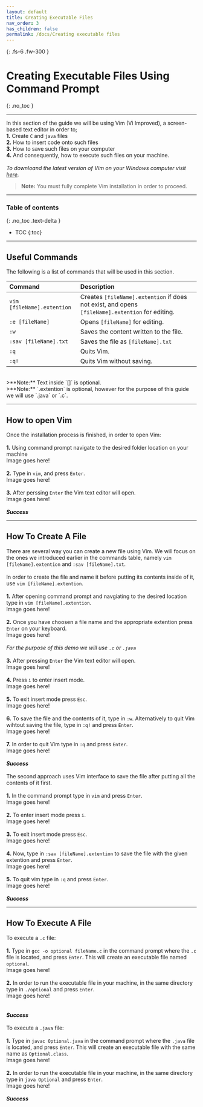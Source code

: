 ```yaml
---
layout: default
title: Creating Executable Files
nav_order: 3
has_children: false
permalink: /docs/Creating executable files
---
```


{: .fs-6 .fw-300 }

# Creating Executable Files Using Command Prompt
{: .no_toc }

---

In this section of the guide we will be using Vim (Vi Improved), a screen-based text editor in order to;
<br/>
**1.** Create `C` and `java` files
<br/>
**2.** How to insert code onto such files
<br/>
**3.** How to save such files on your computer
<br/>
**4.** And consequently, how to execute such files on your machine.
<br/>
<br/>
*To downloand the latest version of Vim on your Windows computer visit [here](https://www.vim.org/download.php).*
>**Note:** You must fully complete Vim installation in order to proceed.

---

### Table of contents
{: .no_toc .text-delta }
* TOC
{:toc}

---

## Useful Commands

The following is a list of commands that will be used in this section.
<br/>

| Command                           | Description                                                                                             |
| :--------                         | :------------------------------------------------------------------------------------------------------ |
| `vim [fileName].extention`        | Creates `[fileName].extention` if does not exist, and opens `[fileName].extention` for editing.         |
| `:e [fileName]`                   | Opens `[fileName]` for editing.                                                                         |
| `:w`                              | Saves the content written to the file.                                                                  |
| `:sav [fileName].txt`             | Saves the file as `[fileName].txt`                                                                      |
| `:q`                              | Quits Vim.                                                                                              |
| `:q!`                             | Quits Vim without saving.                                                                               |

<br/>
>**Note:** Text inside `[]` is optional.
<br/>
>**Note:** `.extention` is optional, however for the purpose of this guide we will use `.java` or `.c`.

---

## How to open Vim

Once the installation process is finished, in order to open Vim:
<br/>
<br/>
**1.** Using command prompt navigate to the desired folder location on your machine
<br/>
Image goes here!
<br/>
<br/>
**2.** Type in `vim`, and press `Enter`.
<br/>
Image goes here!
<br/>
<br/>
**3.** After perssing `Enter` the Vim text editor will open.
<br/>
Image goes here!
<br/>
<br/>
***Success***

---
## How To Create A File

There are several way you can create a new file using Vim. We will focus on the ones we introduced earlier in the commands table, namely `vim [fileName].extention` and `:sav [fileName].txt`.
<br/>
<br/>
In order to create the file and name it before putting its contents inside of it, use `vim [fileName].extention`.
<br/>
<br/>
**1.** After opening command prompt and navgiating to the desired location type in `vim [fileName].extention`.
<br/>
Image goes here!
<br/>
<br/>
**2.** Once you have choosen a file name and the appropriate extention press `Enter` on your keyboard.
<br/>
Image goes here!
<br/>
<br/>
*For the purpose of this demo we will use `.c` or `.java`*
<br/>
<br/>
**3.** After pressing `Enter` the Vim text editor will open.
<br/>
Image goes here!
<br/>
<br/>
**4.** Press `i` to enter insert mode.
<br/>
Image goes here!
<br/>
<br/>
**5.** To exit insert mode press `Esc`.
<br/>
Image goes here!
<br/>
<br/>
**6.** To save the file and the contents of it, type in `:w`. Alternatively to quit Vim wihtout saving the file, type in `:q!` and press `Enter`.
<br/>
Image goes here!
<br/>
<br/>
**7.** In order to quit Vim type in `:q` and press `Enter`.
<br/>
Image goes here!
<br/>
<br/>
***Success***
<br/>
<br/>
The second approach uses Vim interface to save the file after putting all the contents of it first.
<br/>
<br/>
**1.** In the command prompt type in `vim` and press `Enter`.
<br/>
Image goes here!
<br/>
<br/>
**2.** To enter insert mode press `i`.
<br/>
Image goes here!
<br/>
<br/>
**3.** To exit insert mode press `Esc`.
<br/>
Image goes here!
<br/>
<br/>
**4.** Now, type in `:sav [fileName].extention` to save the file with the given extention and press `Enter`.
<br/>
Image goes here!
<br/>
<br/>
**5.** To quit vim type in `:q` and press `Enter`.
<br/>
Image goes here!
<br/>
<br/>
***Success***
<br/>

---

## How To Execute A File

To execute a `.c` file:
<br/>
<br/>
**1.** Type in `gcc -o optional fileName.c` in the command prompt where the `.c` file is located, and press `Enter`. This will create an executable file named `optional`.
<br/>
Image goes here!
<br/>
<br/>
**2.** In order to run the executable file in your machine, in the same directory type in `./optional` and press `Enter`.
<br/>
Image goes here!
<br/>
<br/>
<br/>
***Success***
<br/>
<br/>
To execute a `.java` file:
<br/>
<br/>
**1.** Type in `javac Optional.java` in the command prompt where the `.java` file is located, and press `Enter`. This will create an executable file with the same name as `Optional.class`.
<br/>
Image goes here!
<br/>
<br/>
**2.** In order to run the executable file in your machine, in the same directory type in `java Optional` and press `Enter`.
<br/>
Image goes here!
<br/>
<br/>
***Success***
